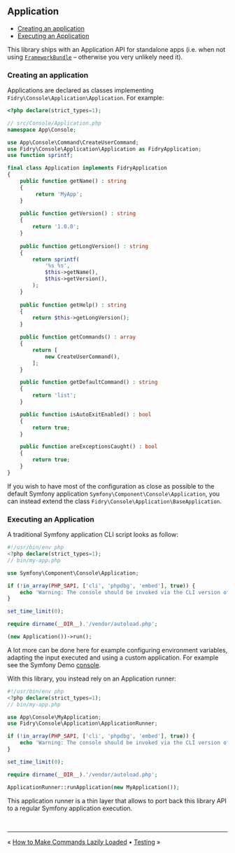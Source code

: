 ## Application

- [Creating an application](#creating-an-application)
- [Executing an Application](#executing-an-application)

This library ships with an Application API for standalone apps (i.e. when not
using [`FrameworkBundle`][FrameworkBundle] – otherwise you very unlikely need it).


### Creating an application

Applications are declared as classes implementing `Fidry\Console\Application\Application`. For
example:

```php
<?php declare(strict_types=1);

// src/Console/Application.php
namespace App\Console;

use App\Console\Command\CreateUserCommand;
use Fidry\Console\Application\Application as FidryApplication;
use function sprintf;

final class Application implements FidryApplication
{
    public function getName() : string
    {
         return 'MyApp';
    }
    
    public function getVersion() : string
    {
        return '1.0.0';
    }
    
    public function getLongVersion() : string
    {
        return sprintf(
            '%s %s',
            $this->getName(),
            $this->getVersion(),
        );
    }
    
    public function getHelp() : string
    {
        return $this->getLongVersion();
    }

    public function getCommands() : array
    {
        return [
            new CreateUserCommand(),
        ];
    }

    public function getDefaultCommand() : string
    {
        return 'list';    
    }

    public function isAutoExitEnabled() : bool
    {
        return true;
    }

    public function areExceptionsCaught() : bool
    {
        return true;
    }
}
```

If you wish to have most of the configuration as close as possible to the default
Symfony application `Symfony\Component\Console\Application`, you can instead
extend the class `Fidry\Console\Application\BaseApplication`.


### Executing an Application

A traditional Symfony application CLI script looks as follow:

```php
#!/usr/bin/env php
<?php declare(strict_types=1);
// bin/my-app.php

use Symfony\Component\Console\Application;

if (!in_array(PHP_SAPI, ['cli', 'phpdbg', 'embed'], true)) {
    echo 'Warning: The console should be invoked via the CLI version of PHP, not the '.PHP_SAPI.' SAPI'.PHP_EOL;
}

set_time_limit(0);

require dirname(__DIR__).'/vendor/autoload.php';

(new Application())->run();

```

A lot more can be done here for example configuring environment variables, adapting the input
executed and using a custom application. For example see the Symfony Demo [console][demo-console].

With this library, you instead rely on an Application runner: 

```php
#!/usr/bin/env php
<?php declare(strict_types=1);
// bin/my-app.php

use App\Console\MyApplication;
use Fidry\Console\Application\ApplicationRunner;

if (!in_array(PHP_SAPI, ['cli', 'phpdbg', 'embed'], true)) {
    echo 'Warning: The console should be invoked via the CLI version of PHP, not the '.PHP_SAPI.' SAPI'.PHP_EOL;
}

set_time_limit(0);

require dirname(__DIR__).'/vendor/autoload.php';

ApplicationRunner::runApplication(new MyApplication());

```

This application runner is a thin layer that allows to port back this library
API to a regular Symfony application execution.


<br />
<hr />

« [How to Make Commands Lazily Loaded](lazy-command.md) • [Testing](testing.md) »


[demo-console]: https://github.com/symfony/demo/blob/main/bin/console
[FrameworkBundle]: https://github.com/symfony/framework-bundle
